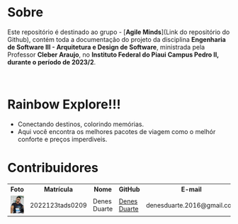 # Sobre
Este repositório é destinado ao grupo - [**Agile Minds**](Link do repositório do Github), contém toda a documentação do   projeto da disciplina **Engenharia de Software III - Arquitetura e Design de Software**, ministrada pela Professor **Cleber Araujo**, no **Instituto Federal do Piaui Campus Pedro II, durante o período de 2023/2**.

<br>

# Rainbow Explore!!!
- Conectando destinos, colorindo memórias.
- Aqui você encontra os melhores pacotes de viagem como o melhór conforte e preços imperdiveis.


# Contribuidores


<table style="width:100%">
  <tr>
    <th>Foto</th>
    <th>Matrícula</th>
    <th>Nome</th>
    <th>GitHub</th>
    <th>E-mail</th>
  </tr>
  <tr>
    <td><img src="./img/Denes.jpeg" width="40" height="40"></td>
    <td>2022123tads0209</td>
    <td>Denes Duarte</td>
    <td><a href="https://github.com/DenesDuarte" title="você será direcionado para o github">Denes Duarte</a></td>
    <td>denesduarte.2016@gmail.com</td>
  </tr>
 </table>